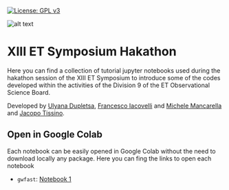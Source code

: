 [![License: GPL v3](https://img.shields.io/badge/License-GPLv3-blue.svg)](https://www.gnu.org/licenses/gpl-3.0) 

![alt text](<https://github.com/FrancescoIacovelli/XIII_ET_Symposium_Hakathon/blob/main/ET_Logo.png>)

# XIII ET Symposium Hakathon
Here you can find a collection of tutorial jupyter notebooks used during the hakathon session of the XIII ET Symposium to introduce some of the codes developed within the activities of the Division 9 of the ET Observational Science Board.

Developed by [Ulyana Dupletsa](<https://github.com/u-dupletsa>), [Francesco Iacovelli](<https://github.com/FrancescoIacovelli>) and [Michele Mancarella](<https://github.com/Mik3M4n>) and [Jacopo Tissino](<https://github.com/jacopok>).

## Open in Google Colab

Each notebook can be easily opened in Google Colab without the need to download locally any package. Here you can fing the links to open each notebook

* ``gwfast``: [Notebook 1](<https://colab.research.google.com/github/FrancescoIacovelli/XIII_ET_Symposium_Hakathon/blob/main/notebooks/gwfast_tutorial.ipynb>)